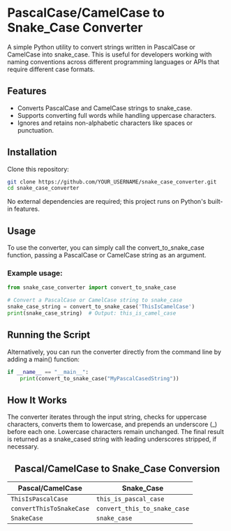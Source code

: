 # PascalCase/CamelCase to Snake_Case Converter

A simple Python utility to convert strings written in PascalCase or CamelCase into snake_case. This is useful for developers working with naming conventions across different programming languages or APIs that require different case formats.

## Features

- Converts PascalCase and CamelCase strings to snake_case.
- Supports converting full words while handling uppercase characters.
- Ignores and retains non-alphabetic characters like spaces or punctuation.

## Installation

Clone this repository:

```bash
git clone https://github.com/YOUR_USERNAME/snake_case_converter.git
cd snake_case_converter
```
No external dependencies are required; this project runs on Python's built-in features.

## Usage
To use the converter, you can simply call the convert_to_snake_case function, passing a PascalCase or CamelCase string as an argument.

<h3>Example usage:</h3>

```py
from snake_case_converter import convert_to_snake_case

# Convert a PascalCase or CamelCase string to snake_case
snake_case_string = convert_to_snake_case('ThisIsCamelCase')
print(snake_case_string)  # Output: this_is_camel_case
```

<h2>Running the Script</h2>
<p>Alternatively, you can run the converter directly from the command line by adding a main() function:</p>

```py
if __name__ == "__main__":
    print(convert_to_snake_case("MyPascalCasedString"))
```
<h2>How It Works</h2>
The converter iterates through the input string, checks for uppercase characters, converts them to lowercase, and prepends an underscore (_) before each one. Lowercase characters remain unchanged. The final result is returned as a snake_cased string with leading underscores stripped, if necessary.

<h2 style="text-align: center;">Pascal/CamelCase to Snake_Case Conversion</h2>

 | Pascal/CamelCase           | Snake_Case           |
|----------------------------|----------------------|
| `ThisIsPascalCase`          | `this_is_pascal_case`|
| `convertThisToSnakeCase`    | `convert_this_to_snake_case` |
| `SnakeCase`                 | `snake_case`         |

